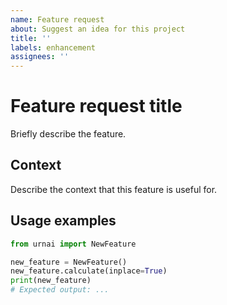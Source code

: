 ```yaml
---
name: Feature request
about: Suggest an idea for this project
title: ''
labels: enhancement
assignees: ''
---
```


# Feature request title

Briefly describe the feature.

## Context

Describe the context that this feature is useful for.

## Usage examples

```python
from urnai import NewFeature

new_feature = NewFeature()
new_feature.calculate(inplace=True)
print(new_feature)
# Expected output: ...
```
